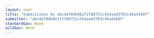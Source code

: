 ```yaml
---
layout: user
title: "Submissions by abcdef0db461f2f88752c454aad3763c46a4160f"
submitter: "abcdef0db461f2f88752c454aad3763c46a4160f"
standardGas: None
wildGas: None
---
```

